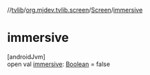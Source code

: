 //[tvlib](../../../index.md)/[org.mjdev.tvlib.screen](../index.md)/[Screen](index.md)/[immersive](immersive.md)

# immersive

[androidJvm]\
open val [immersive](immersive.md): [Boolean](https://kotlinlang.org/api/latest/jvm/stdlib/kotlin/-boolean/index.html) = false
